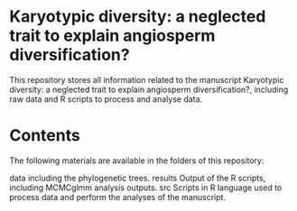 # Karyotypic diversity: a neglected trait to explain angiosperm diversification?
This repository stores all information related to the manuscript Karyotypic diversity: a neglected trait to explain angiosperm diversification?, including raw data and R scripts to process and analyse data.
# Contents
The following materials are available in the folders of this repository:

data including the phylogenetic trees.
results Output of the R scripts, including MCMCglmm analysis outputs.
src Scripts in R language used to process data and perform the analyses of the manuscript.

